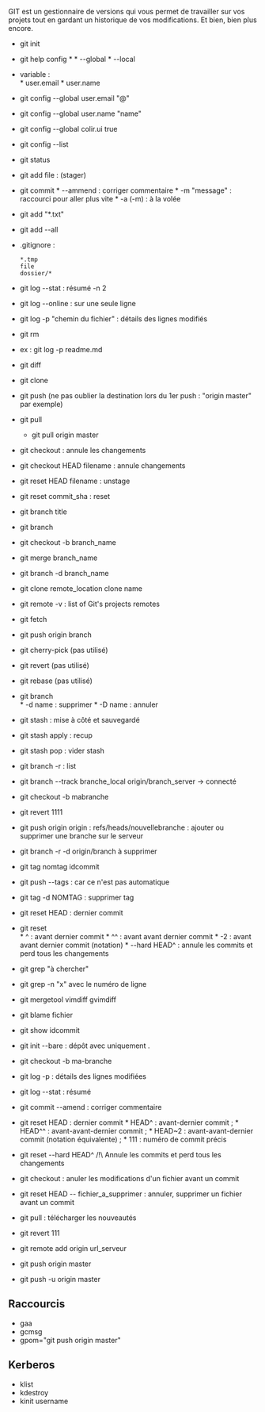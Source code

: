 GIT est un gestionnaire de versions qui vous permet de travailler sur
vos projets tout en gardant un historique de vos modifications. Et bien,
bien plus encore.
- git init
- git help config \* 
				* --global
				*	--local
- variable : 	
				* user.email
				* user.name
- git config --global user.email "@"
- git config --global user.name "name"
- git config --global colir.ui true
- git config --list

- git status
- git add file : (stager)
- git commit
			 * --ammend : corriger commentaire
			 * -m "message" : raccourci pour aller plus vite
			 * -a (-m) : à la volée
- git add "\*.txt"
- git add --all
- .gitignore :
  ```
  *.tmp
  file
  dossier/* 
  ```
- git log 
		--stat : résumé
		-n 2
- git log --online : sur une seule ligne
- git log -p "chemin du fichier" : détails des lignes modifiés
- git rm
- ex : git log -p readme.md
- git diff
- git clone
- git push (ne pas oublier la destination lors du 1er push : "origin master" par exemple)
- git pull
	- git pull origin master
- git checkout : annule les changements
- git checkout HEAD filename : annule changements
- git reset HEAD filename : unstage
- git reset commit_sha : reset
- git branch title
- git branch
- git checkout -b branch_name
- git merge branch_name
- git branch -d branch_name
- git clone remote_location clone name
- git remote -v : list of Git's projects remotes
- git fetch
- git push origin branch

- git cherry-pick (pas utilisé)
- git revert (pas utilisé)
- git rebase (pas utilisé)

- git branch	
				* -d name : supprimer
				* -D name : annuler
- git stash : mise à côté et sauvegardé
- git stash apply : recup
- git stash pop : vider stash
- git branch -r : list
- git branch --track branche_local origin/branch_server
	-> connecté
- git checkout -b mabranche
- git revert 1111
- git push origin origin : refs/heads/nouvellebranche : ajouter ou supprimer une branche sur le serveur
- git branch -r -d origin/branch à supprimer
- git tag nomtag idcommit
- git push --tags : car ce n'est pas automatique
- git tag -d NOMTAG : supprimer tag
- git reset HEAD  : dernier commit
- git reset 	
				* ^ : avant dernier commit
				* ^^ : avant avant dernier commit
				* -2 : avant avant dernier commit (notation)
			* --hard HEAD^ : annule les commits et perd tous les changements
- git grep "à chercher"
- git grep -n "x" avec le numéro de ligne

- git mergetool vimdiff
				gvimdiff
- git blame fichier
- git show idcommit

- git init --bare : dépôt avec uniquement .

- git checkout -b ma-branche

- git log -p : détails des lignes modifiées
- git log --stat : résumé
- git commit --amend : corriger commentaire

- git reset 	HEAD : dernier commit
			* HEAD^ : avant-dernier commit ;
			* HEAD^^ : avant-avant-dernier commit ;
			* HEAD~2 : avant-avant-dernier commit (notation équivalente) ;
			* 111 : numéro de commit précis
- git reset --hard HEAD^   /!\ Annule les commits et perd tous les changements

- git checkout : anuler les modifications d'un fichier avant un commit
- git reset HEAD -- fichier_a_supprimer : annuler, supprimer un fichier avant un commit
- git pull : télécharger les nouveautés
- git revert 111

- git remote add origin url_serveur
- git push origin master
- git push -u origin master
## Raccourcis
- gaa
- gcmsg
- gpom="git push origin master"

## Kerberos
- klist
- kdestroy
- kinit username
